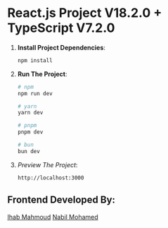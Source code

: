 # React.js Project V18.2.0 + TypeScript V7.2.0
1. **Install Project Dependencies**:
   ```bash
   npm install
2. **Run The Project**:
    ```bash
    # npm
    npm run dev

    # yarn
    yarn dev

    # pnpm
    pnpm dev

    # bun
    bun dev
3. *Preview The Project*:
    ```bash
    http://localhost:3000
## Frontend Developed By:
[Ihab Mahmoud](https://eh-ihabmahmoud.netlify.app/)
[Nabil Mohamed](https://github.com/N0ble-dev )
